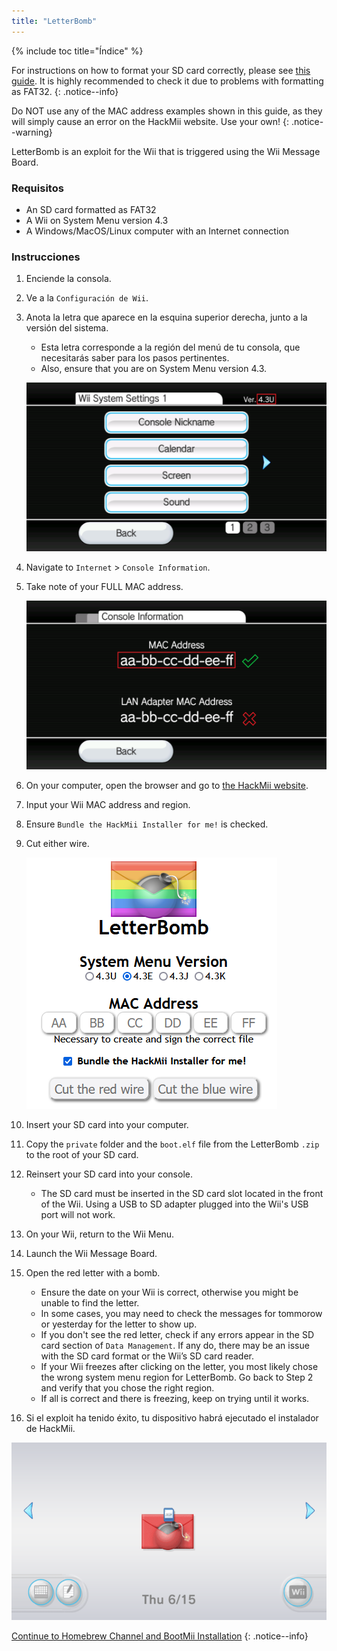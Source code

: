 ```yaml
---
title: "LetterBomb"
---
```


{% include toc title="Índice" %}

For instructions on how to format your SD card correctly, please see [this guide](https://wiki.hacks.guide/wiki/Formatting_an_SD_card). It is highly recommended to check it due to problems with formatting as FAT32.
{: .notice--info}

Do NOT use any of the MAC address examples shown in this guide, as they will simply cause an error on the HackMii website. Use your own!
{: .notice--warning}

LetterBomb is an exploit for the Wii that is triggered using the Wii Message Board.

### Requisitos
* An SD card formatted as FAT32
* A Wii on System Menu version 4.3
* A Windows/MacOS/Linux computer with an Internet connection

### Instrucciones

1. Enciende la consola.
1. Ve a la `Configuración de Wii`.
1. Anota la letra que aparece en la esquina superior derecha, junto a la versión del sistema.
    + Esta letra corresponde a la región del menú de tu consola, que necesitarás saber para los pasos pertinentes.
    + Also, ensure that you are on System Menu version 4.3.

    ![Región de la Wii](/images/wii/SystemMenuVersion.png)

1. Navigate to `Internet` > `Console Information`.
1. Take note of your FULL MAC address.

    ![Mac Address](/images/wii/MacAddress.png)

1. On your computer, open the browser and go to [the HackMii website](https://please.hackmii.com/).
1. Input your Wii MAC address and region.
1. Ensure `Bundle the HackMii Installer for me!` is checked.
1. Cut either wire.

    ![HackMii Screen](/images/exploits/letterbomb/LetterBomb-PC.png)

1. Insert your SD card into your computer.
1. Copy the `private` folder and the `boot.elf` file from the LetterBomb `.zip` to the root of your SD card.
1. Reinsert your SD card into your console.
    + The SD card must be inserted in the SD card slot located in the front of the Wii. Using a USB to SD adapter plugged into the Wii's USB port will not work.
1. On your Wii, return to the Wii Menu.
1. Launch the Wii Message Board.
1. Open the red letter with a bomb.
    + Ensure the date on your Wii is correct, otherwise you might be unable to find the letter.
    + In some cases, you may need to check the messages for tommorow or yesterday for the letter to show up.
    + If you don't see the red letter, check if any errors appear in the SD card section of `Data Management`. If any do, there may be an issue with the SD card format or the Wii’s SD card reader.
    + If your Wii freezes after clicking on the letter, you most likely chose the wrong system menu region for LetterBomb. Go back to Step 2 and verify that you chose the right region.
    + If all is correct and there is freezing, keep on trying until it works.
1. Si el exploit ha tenido éxito, tu dispositivo habrá ejecutado el instalador de HackMii.

![LetterBomb Wii Menu](/images/exploits/letterbomb/LetterBomb-Wii.png)

[Continue to Homebrew Channel and BootMii Installation](hbc)
{: .notice--info}
